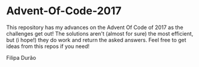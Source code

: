 # Advent-Of-Code-2017

This repository has my advances on the Advent Of Code of 2017 as the challenges get out!
The solutions aren't (almost for sure) the most efficient, but (i hope!) they do work and return the asked answers.
Feel free to get ideas from this repos if you need!

Filipa Durão
